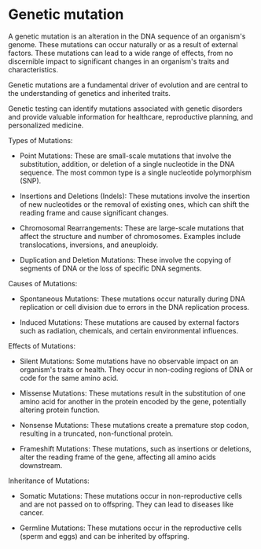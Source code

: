 # Genetic mutation

A genetic mutation is an alteration in the DNA sequence of an organism's genome. These mutations can occur naturally or as a result of external factors. These mutations can lead to a wide range of effects, from no discernible impact to significant changes in an organism's traits and characteristics. 

Genetic mutations are a fundamental driver of evolution and are central to the understanding of genetics and inherited traits.

Genetic testing can identify mutations associated with genetic disorders and provide valuable information for healthcare, reproductive planning, and personalized medicine. 

Types of Mutations:

* Point Mutations: These are small-scale mutations that involve the substitution, addition, or deletion of a single nucleotide in the DNA sequence. The most common type is a single nucleotide polymorphism (SNP).

* Insertions and Deletions (Indels): These mutations involve the insertion of new nucleotides or the removal of existing ones, which can shift the reading frame and cause significant changes.

* Chromosomal Rearrangements: These are large-scale mutations that affect the structure and number of chromosomes. Examples include translocations, inversions, and aneuploidy.

* Duplication and Deletion Mutations: These involve the copying of segments of DNA or the loss of specific DNA segments.

Causes of Mutations:

* Spontaneous Mutations: These mutations occur naturally during DNA replication or cell division due to errors in the DNA replication process.

* Induced Mutations: These mutations are caused by external factors such as radiation, chemicals, and certain environmental influences.

Effects of Mutations:

* Silent Mutations: Some mutations have no observable impact on an organism's traits or health. They occur in non-coding regions of DNA or code for the same amino acid.

* Missense Mutations: These mutations result in the substitution of one amino acid for another in the protein encoded by the gene, potentially altering protein function.

* Nonsense Mutations: These mutations create a premature stop codon, resulting in a truncated, non-functional protein.

* Frameshift Mutations: These mutations, such as insertions or deletions, alter the reading frame of the gene, affecting all amino acids downstream.

Inheritance of Mutations:

* Somatic Mutations: These mutations occur in non-reproductive cells and are not passed on to offspring. They can lead to diseases like cancer.

* Germline Mutations: These mutations occur in the reproductive cells (sperm and eggs) and can be inherited by offspring.

